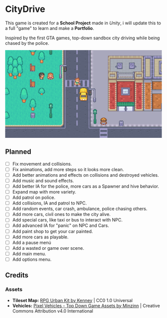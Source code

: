 # CityDrive

This game is created for a **School Project** made in *Unity*, i will update this to a full "game" to learn and make a **Portfolio**.

Inspired by the first GTA games, top-down sandbox city driving while being chased by the police.

![CityDrive Screenshot](CityDrive.png)

## Planned
- [ ] Fix movement and collisions.
- [ ] Fix animations, add more steps so it looks more clean.
- [ ] Add better animations and effects on collisions and destroyed vehicles.
- [ ] Add music and sound effects.
- [ ] Add better IA for the police, more cars as a Spawner and hive behavior.
- [ ] Expand map with more variety.
- [ ] Add patrol on police.
- [ ] Add collisions, IA and patrol to NPC.
- [ ] Add random events, car crash, ambulance, police chasing others.
- [ ] Add more cars, civil ones to make the city alive.
- [ ] Add special cars, like taxi or bus to interact with NPC.
- [ ] Add advanced IA for "panic" on NPC and Cars.
- [ ] Add paint shop to get your car painted.
- [ ] Add more cars as playable.
- [ ] Add a pause menú
- [ ] Add a wasted or game over scene.
- [ ] Add main menu.
- [ ] Add options menu.

## Credits

### Assets

- **Tileset Map:** [RPG Urban Kit by Kenney](https://kenney-assets.itch.io/rpg-urban-kit) | CC0 1.0 Universal
- **Vehicles:** [Pixel Vehicles - Top Down Game Assets by Minzinn](https://minzinn.itch.io/pixelvehicles) | Creative Commons Attribution v4.0 International

